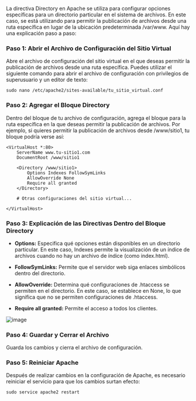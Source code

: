 La directiva Directory en Apache se utiliza para configurar opciones específicas para un directorio particular en el sistema de archivos. En este caso, se está utilizando para permitir la publicación de archivos desde una ruta específica en lugar de la ubicación predeterminada /var/www. Aquí hay una explicación paso a paso:

### Paso 1: Abrir el Archivo de Configuración del Sitio Virtual

Abre el archivo de configuración del sitio virtual en el que deseas permitir la publicación de archivos desde una ruta específica. Puedes utilizar el siguiente comando para abrir el archivo de configuración con privilegios de superusuario y un editor de texto:

```
sudo nano /etc/apache2/sites-available/tu_sitio_virtual.conf
```

### Paso 2: Agregar el Bloque Directory

Dentro del bloque <VirtualHost> de tu archivo de configuración, agrega el bloque <Directory> para la ruta específica en la que deseas permitir la publicación de archivos. Por ejemplo, si quieres permitir la publicación de archivos desde /www/sitio1, tu bloque <Directory> podría verse así:

```
<VirtualHost *:80>
    ServerName www.tu-sitio1.com
    DocumentRoot /www/sitio1

    <Directory /www/sitio1>
        Options Indexes FollowSymLinks
        AllowOverride None
        Require all granted
    </Directory>

    # Otras configuraciones del sitio virtual...

</VirtualHost>
```
### Paso 3: Explicación de las Directivas Dentro del Bloque Directory

- **Options:** Especifica qué opciones están disponibles en un directorio particular. En este caso, Indexes permite la visualización de un índice de archivos cuando no hay un archivo de índice (como index.html).

- **FollowSymLinks:** Permite que el servidor web siga enlaces simbólicos dentro del directorio.

- **AllowOverride:** Determina qué configuraciones de .htaccess se permiten en el directorio. En este caso, se establece en None, lo que significa que no se permiten configuraciones de .htaccess.

- **Require all granted:** Permite el acceso a todos los clientes.

![image](https://github.com/Scosrom/Implantacion_web/assets/114906778/61a70cae-ccac-4f01-9233-8ee75ffbb705)


### Paso 4: Guardar y Cerrar el Archivo

Guarda los cambios y cierra el archivo de configuración.

### Paso 5: Reiniciar Apache

Después de realizar cambios en la configuración de Apache, es necesario reiniciar el servicio para que los cambios surtan efecto:

```
sudo service apache2 restart
```

